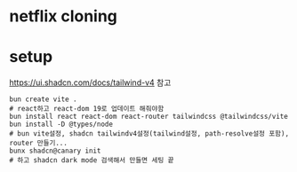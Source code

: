 # netflix cloning

# setup

https://ui.shadcn.com/docs/tailwind-v4
참고

```shell
bun create vite .
# react하고 react-dom 19로 업데이트 해줘야함
bun install react react-dom react-router tailwindcss @tailwindcss/vite
bun install -D @types/node
# bun vite설정, shadcn tailwindv4설정(tailwind설정, path-resolve설정 포함), router 만들기...
bunx shadcn@canary init
# 하고 shadcn dark mode 검색해서 만들면 세팅 끝
```
